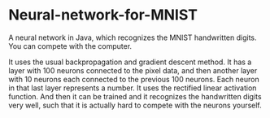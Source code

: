 # Neural-network-for-MNIST
A neural network in Java, which recognizes the MNIST handwritten digits. You can compete with the computer.

It uses the usual backpropagation and gradient descent method. It has a layer with 100 neurons connected to the pixel data, and then another layer with 10 neurons each connected to the previous 100 neurons. Each neuron in that last layer represents a number. It uses the rectified linear activation function. And then it can be trained and it recognizes the handwritten digits very well, such that it is actually hard to compete with the neurons yourself.
